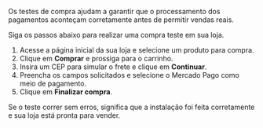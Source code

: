 Os testes de compra ajudam a garantir que o processamento dos pagamentos aconteçam corretamente antes de permitir vendas reais.

Siga os passos abaixo para realizar uma compra teste em sua loja.

1. Acesse a página inicial da sua loja e selecione um produto para compra.
2. Clique em **Comprar** e prossiga para o carrinho.
3. Insira um CEP para simular o frete e clique em **Continuar**.
4. Preencha os campos solicitados e selecione o Mercado Pago como meio de pagamento.
5. Clique em **Finalizar compra**.

Se o teste correr sem erros, significa que a instalação foi feita corretamente e sua loja está pronta para vender.
